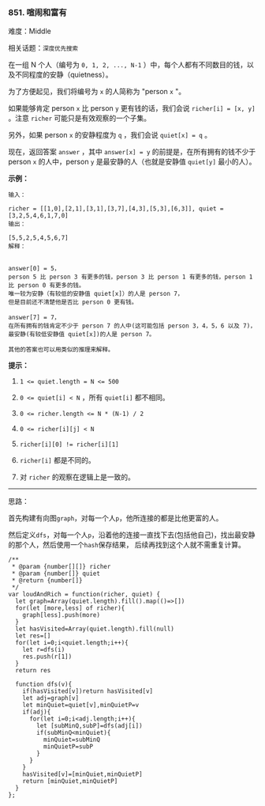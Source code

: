 ### 851. 喧闹和富有

难度：Middle

相关话题：`深度优先搜索`

在一组 N 个人（编号为 `0, 1, 2, ..., N-1` ）中，每个人都有不同数目的钱，以及不同程度的安静（quietness）。



为了方便起见，我们将编号为 `x` 的人简称为 "person `x` "。



如果能够肯定 person `x` 比 person `y` 更有钱的话，我们会说 `richer[i] = [x, y]` 。注意 `richer` 可能只是有效观察的一个子集。



另外，如果 person `x` 的安静程度为 `q` ，我们会说 `quiet[x] = q` 。



现在，返回答案 `answer` ，其中 `answer[x] = y` 的前提是，在所有拥有的钱不少于person `x` 的人中，person `y` 是最安静的人（也就是安静值 `quiet[y]` 最小的人）。



**示例：** 



```
输入：

richer = [[1,0],[2,1],[3,1],[3,7],[4,3],[5,3],[6,3]], quiet = [3,2,5,4,6,1,7,0]
输出：

[5,5,2,5,4,5,6,7]
解释：


answer[0] = 5，
person 5 比 person 3 有更多的钱，person 3 比 person 1 有更多的钱，person 1 比 person 0 有更多的钱。
唯一较为安静（有较低的安静值 quiet[x]）的人是 person 7，
但是目前还不清楚他是否比 person 0 更有钱。

answer[7] = 7，
在所有拥有的钱肯定不少于 person 7 的人中(这可能包括 person 3，4，5，6 以及 7)，
最安静(有较低安静值 quiet[x])的人是 person 7。

其他的答案也可以用类似的推理来解释。
```


**提示：** 




1.  `1 <= quiet.length = N <= 500` 

2.  `0 <= quiet[i] < N` ，所有 `quiet[i]` 都不相同。

3.  `0 <= richer.length <= N * (N-1) / 2` 

4.  `0 <= richer[i][j] < N` 

5.  `richer[i][0] != richer[i][1]` 

6.  `richer[i]` 都是不同的。

7. 对 `richer` 的观察在逻辑上是一致的。






-----

思路：

首先构建有向图`graph`，对每一个人`p`，他所连接的都是比他更富的人。

然后定义`dfs`，对每一个人`p`，沿着他的连接一直找下去(包括他自己)，找出最安静的那个人，然后使用一个`hash`保存结果，
后续再找到这个人就不需重复计算。
```
/**
 * @param {number[][]} richer
 * @param {number[]} quiet
 * @return {number[]}
 */
var loudAndRich = function(richer, quiet) {
  let graph=Array(quiet.length).fill().map(()=>[])
  for(let [more,less] of richer){
    graph[less].push(more)
  }
  let hasVisited=Array(quiet.length).fill(null)
  let res=[]
  for(let i=0;i<quiet.length;i++){
    let r=dfs(i)
    res.push(r[1])
  }
  return res
  
  function dfs(v){
    if(hasVisited[v])return hasVisited[v]
    let adj=graph[v]
    let minQuiet=quiet[v],minQuietP=v
    if(adj){
      for(let i=0;i<adj.length;i++){
        let [subMinQ,subP]=dfs(adj[i])
        if(subMinQ<minQuiet){
          minQuiet=subMinQ
          minQuietP=subP
        }
      }
    }
    hasVisited[v]=[minQuiet,minQuietP]
    return [minQuiet,minQuietP]
  }
};
```

